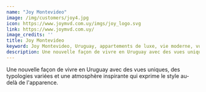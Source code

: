```yaml
---
name: "Joy Montevideo"
image: /img/customers/joy4.jpg
icon: https://www.joymvd.com.uy/imgs/joy_logo.svg
link: https://www.joymvd.com.uy/
image_credits: ''
title: Joy Montevideo
keyword: Joy Montevideo, Uruguay, appartements de luxe, vie moderne, vues uniques
description: Une nouvelle façon de vivre en Uruguay avec des vues uniques, des typologies variées et une atmosphère inspirante qui exprime le style au-delà de l'apparence.
---
```

Une nouvelle façon de vivre en Uruguay avec des vues uniques, des typologies variées et une atmosphère inspirante qui exprime le style au-delà de l'apparence.
